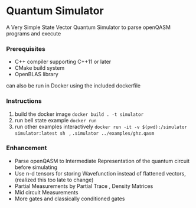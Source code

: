 # Quantum Simulator

A Very Simple State Vector Quantum Simulator to parse openQASM programs and execute

### Prerequisites

- C++ compiler supporting C++11 or later
- CMake build system
- OpenBLAS library

can also be run in Docker using the included dockerfile


### Instructions

1. build the docker image `docker build . -t simulator`
2. run bell state example `docker run`
3. run other examples interactively `docker run -it -v $(pwd):/simulator simulator:latest sh ` , `.simulator ../examples/ghz.qasm`


### Enhancement 

- Parse openQASM to Intermediate Representation of the quantum circuit before simulating
- Use n-d tensors for storing Wavefunction instead of flattened vectors, (realized this too late to change)
- Partial Measurements by Partial Trace , Density Matrices 
- Mid circuit Measurements
- More gates and classically conditioned gates


